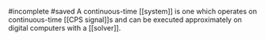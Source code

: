 #incomplete #saved
A continuous-time [[system]] is one which operates on continuous-time [[CPS signal]]s and can be executed approximately on digital computers with a [[solver]].